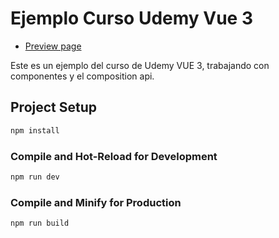 # Ejemplo Curso Udemy Vue 3
- [Preview page](https://proyecto-paginacion-seleccion.netlify.app/)

Este es un ejemplo del curso de Udemy VUE 3, trabajando con componentes y el composition api.



## Project Setup

```sh
npm install
```

### Compile and Hot-Reload for Development

```sh
npm run dev
```

### Compile and Minify for Production

```sh
npm run build
```
